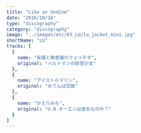 ```yaml
---
title: "Like an Undine"
date: "2016/10/16"
type: "discography"
category: "discography"
image: "../images/etc/03_LU/lu_jacket_mini.jpg"
shortName: "LU"
tracks: [
  {
    name: "有識と無意識のフェリチタ", 
    original: "ハルトマンの妖怪少女"
  },
  {
    name: "アイストルマリン", 
    original: "おてんば恋娘"
  },
  {
    name: "かえりみち", 
    original: "U.N.オーエンは彼女なのか？"
  }
]
---
```

